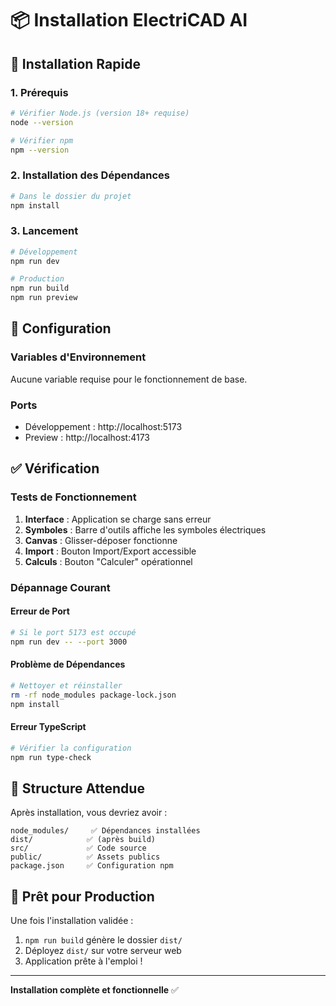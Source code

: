 # 📦 Installation ElectriCAD AI

## 🚀 Installation Rapide

### 1. Prérequis
```bash
# Vérifier Node.js (version 18+ requise)
node --version

# Vérifier npm
npm --version
```

### 2. Installation des Dépendances
```bash
# Dans le dossier du projet
npm install
```

### 3. Lancement
```bash
# Développement
npm run dev

# Production
npm run build
npm run preview
```

## 🔧 Configuration

### Variables d'Environnement
Aucune variable requise pour le fonctionnement de base.

### Ports
- Développement : http://localhost:5173
- Preview : http://localhost:4173

## ✅ Vérification

### Tests de Fonctionnement
1. **Interface** : Application se charge sans erreur
2. **Symboles** : Barre d'outils affiche les symboles électriques
3. **Canvas** : Glisser-déposer fonctionne
4. **Import** : Bouton Import/Export accessible
5. **Calculs** : Bouton "Calculer" opérationnel

### Dépannage Courant

#### Erreur de Port
```bash
# Si le port 5173 est occupé
npm run dev -- --port 3000
```

#### Problème de Dépendances
```bash
# Nettoyer et réinstaller
rm -rf node_modules package-lock.json
npm install
```

#### Erreur TypeScript
```bash
# Vérifier la configuration
npm run type-check
```

## 📁 Structure Attendue

Après installation, vous devriez avoir :
```
node_modules/     ✅ Dépendances installées
dist/            ✅ (après build)
src/             ✅ Code source
public/          ✅ Assets publics
package.json     ✅ Configuration npm
```

## 🚀 Prêt pour Production

Une fois l'installation validée :
1. `npm run build` génère le dossier `dist/`
2. Déployez `dist/` sur votre serveur web
3. Application prête à l'emploi !

---

**Installation complète et fonctionnelle** ✅
